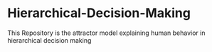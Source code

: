 # Hierarchical-Decision-Making
This Repository is the attractor model explaining human behavior in hierarchical decision making
